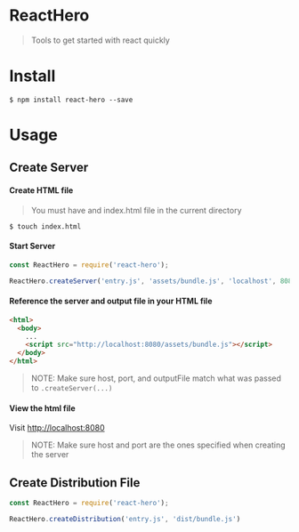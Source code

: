# ReactHero
> Tools to get started with react quickly

# Install
```
$ npm install react-hero --save
```

# Usage
## Create Server

#### Create HTML file
> You must have and index.html file in the current directory
```
$ touch index.html
```

#### Start Server
```javascript
const ReactHero = require('react-hero');

ReactHero.createServer('entry.js', 'assets/bundle.js', 'localhost', 8080)
```

#### Reference the server and output file in your HTML file
```html
<html>
  <body>
    ...
    <script src="http://localhost:8080/assets/bundle.js"></script>
  </body>
</html>
```
> NOTE: Make sure host, port, and outputFile match what was passed to `.createServer(...)`

#### View the html file
Visit [http://localhost:8080](http://localhost:8080) 
> NOTE: Make sure host and port are the ones specified when creating the server

## Create Distribution File 
```javascript
const ReactHero = require('react-hero');

ReactHero.createDistribution('entry.js', 'dist/bundle.js')
```
